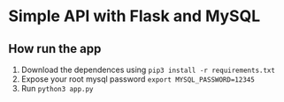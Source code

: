 # Simple API with Flask and MySQL

## How run the app
1. Download the dependences using `pip3 install -r requirements.txt`
2. Expose your root mysql password `export MYSQL_PASSWORD=12345`
3. Run `python3 app.py`  
